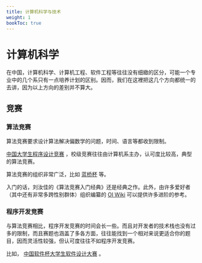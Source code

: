 ```yaml
---
title: 计算机科学与技术
weight: 1
bookToc: true
---
```


# 计算机科学

在中国，计算机科学、计算机工程、软件工程等往往没有细緻的区分，可能一个专业中的几个系只有一点培养计划的区别。因而，我们在这裡把这几个方向都统一的去讲，因为以上方向的差别并不算大。

## 竞赛

### 算法竞赛

算法竞赛要求设计算法解决偏数学的问题，时间、语言等都收到限制。

[中国大学生程序设计竞赛](https://ccpc.io/search) ，校级竞赛往往由计算机系主办，认可度比较高，典型的算法竞赛。

算法竞赛的组织非常广泛，比如 [蓝桥杯](https://dasai.lanqiao.cn/) 等。

入门的话，刘汝佳的《算法竞赛入门经典》还是经典之作。此外，由许多爱好者（其中还有非常多跨性别群体）组织编纂的 [OI Wiki](https://oi-wiki.org/) 可以提供许多进阶的参考。

### 程序开发竞赛

与算法竞赛相比，程序开发竞赛的时间会长一些。而且对开发者的技术栈也没有过多的限制，而且赛题也涵盖了多各方面，往往能找到一个相对来说更适合你的题目，因而灵活性较强，但认可度往往不如程序开发竞赛。

比如， [中国软件杯大学生软件设计大赛](http://www.cnsoftbei.com/) 。


